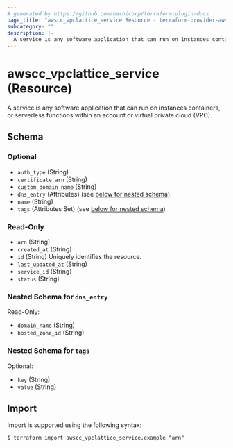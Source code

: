 ```yaml
---
# generated by https://github.com/hashicorp/terraform-plugin-docs
page_title: "awscc_vpclattice_service Resource - terraform-provider-awscc"
subcategory: ""
description: |-
  A service is any software application that can run on instances containers, or serverless functions within an account or virtual private cloud (VPC).
---
```


# awscc_vpclattice_service (Resource)

A service is any software application that can run on instances containers, or serverless functions within an account or virtual private cloud (VPC).



<!-- schema generated by tfplugindocs -->
## Schema

### Optional

- `auth_type` (String)
- `certificate_arn` (String)
- `custom_domain_name` (String)
- `dns_entry` (Attributes) (see [below for nested schema](#nestedatt--dns_entry))
- `name` (String)
- `tags` (Attributes Set) (see [below for nested schema](#nestedatt--tags))

### Read-Only

- `arn` (String)
- `created_at` (String)
- `id` (String) Uniquely identifies the resource.
- `last_updated_at` (String)
- `service_id` (String)
- `status` (String)

<a id="nestedatt--dns_entry"></a>
### Nested Schema for `dns_entry`

Read-Only:

- `domain_name` (String)
- `hosted_zone_id` (String)


<a id="nestedatt--tags"></a>
### Nested Schema for `tags`

Optional:

- `key` (String)
- `value` (String)

## Import

Import is supported using the following syntax:

```shell
$ terraform import awscc_vpclattice_service.example "arn"
```
